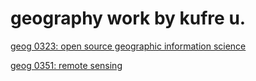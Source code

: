 # geography work by kufre u.
[geog 0323: open source geographic information science](geog0323.md)

[geog 0351: remote sensing](geog0351/geog0351.md)
